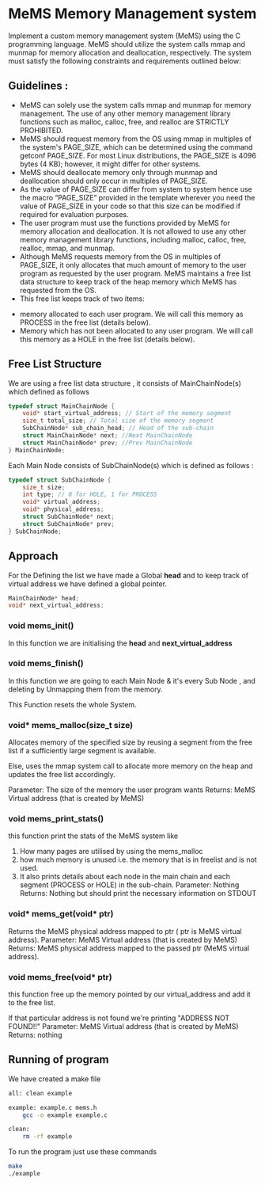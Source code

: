 # MeMS Memory Management system
Implement a custom memory management system (MeMS) using the C programming language. MeMS should utilize the system calls mmap and munmap for memory allocation and deallocation, respectively. The system must satisfy the following constraints and requirements outlined below:

## Guidelines :
* MeMS can solely use the system calls mmap and munmap for memory management. The use of any other memory management library functions such as malloc, calloc, free, and realloc are STRICTLY PROHIBITED.
* MeMS should request memory from the OS using mmap in multiples of the system's PAGE_SIZE, which can be determined using the command getconf PAGE_SIZE. For most Linux distributions, the PAGE_SIZE is 4096 bytes (4 KB); however, it might differ for other systems.
* MeMS should deallocate memory only through munmap and deallocation should only occur in multiples of PAGE_SIZE.
* As the value of PAGE_SIZE can differ from system to system hence use the macro “PAGE_SIZE” provided in the template wherever you need the value of PAGE_SIZE in your code so that this size can be modified if required for evaluation purposes.
* The user program must use the functions provided by MeMS for memory allocation and deallocation. It is not allowed to use any other memory management library functions, including malloc, calloc, free, realloc, mmap, and munmap.
* Although MeMS requests memory from the OS in multiples of PAGE_SIZE, it only allocates that much amount of memory to the user program as requested by the user program. MeMS maintains a free list data structure to keep track of the heap memory which MeMS has requested from the OS.
* This free list keeps track of two items:
- memory allocated to each user program. We will call this memory as PROCESS in the free list (details below).
- Memory which has not been allocated to any user program. We will call this memory as a HOLE in the free list (details below).

## Free List Structure
We are using a free list data structure , it consists of MainChainNode(s) which defined as follows
```c
typedef struct MainChainNode {
    void* start_virtual_address; // Start of the memory segment
    size_t total_size; // Total size of the memory segment
    SubChainNode* sub_chain_head; // Head of the sub-chain
    struct MainChainNode* next; //Next MainChainNode
    struct MainChainNode* prev; //Prev MainChainNode
} MainChainNode;
```

Each Main Node consists of SubChainNode(s) which is defined as follows :
```c
typedef struct SubChainNode {
    size_t size;
    int type; // 0 for HOLE, 1 for PROCESS
    void* virtual_address;
    void* physical_address;
    struct SubChainNode* next;
    struct SubChainNode* prev;
} SubChainNode;
```

## Approach
For the Defining the list we have made a Global **head** and to keep track of virtual address we have defined a global pointer.

```c
MainChainNode* head;
void* next_virtual_address;
```

### void mems_init()
In this function we are initialising the **head** and **next_virtual_address**

### void mems_finish()
In this function we are going to each Main Node & it's every Sub Node , and deleting by Unmapping them from the memory.

This Function resets the whole System.

### void* mems_malloc(size_t size)
Allocates memory of the specified size by reusing a segment from the free list if a sufficiently large segment is available. 

Else, uses the mmap system call to allocate more memory on the heap and updates 
the free list accordingly.

Parameter: The size of the memory the user program wants
Returns: MeMS Virtual address (that is created by MeMS)

### void mems_print_stats()
this function print the stats of the MeMS system like
1. How many pages are utilised by using the mems_malloc
2. how much memory is unused i.e. the memory that is in freelist and is not used.
3. It also prints details about each node in the main chain and each segment (PROCESS or HOLE) in the sub-chain.
Parameter: Nothing
Returns: Nothing but should print the necessary information on STDOUT

###  void* mems_get(void* ptr)
Returns the MeMS physical address mapped to ptr ( ptr is MeMS virtual address).
Parameter: MeMS Virtual address (that is created by MeMS)
Returns: MeMS physical address mapped to the passed ptr (MeMS virtual address).

### void mems_free(void* ptr)
this function free up the memory pointed by our virtual_address and add it to the free list.

If that particular address is not found we're printing "ADDRESS NOT FOUND!!"
Parameter: MeMS Virtual address (that is created by MeMS) 
Returns: nothing

## Running of program 
We have created a make file 
```bash
all: clean example 

example: example.c mems.h
	gcc -o example example.c

clean:
	rm -rf example
```

To run the program just use these commands
```bash
make
./example
```




